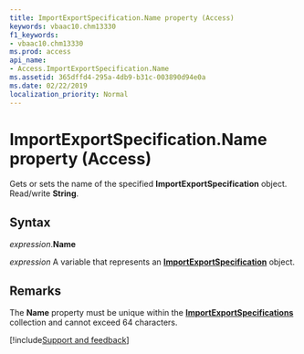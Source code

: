 ```yaml
---
title: ImportExportSpecification.Name property (Access)
keywords: vbaac10.chm13330
f1_keywords:
- vbaac10.chm13330
ms.prod: access
api_name:
- Access.ImportExportSpecification.Name
ms.assetid: 365dffd4-295a-4db9-b31c-003890d94e0a
ms.date: 02/22/2019
localization_priority: Normal
---
```



# ImportExportSpecification.Name property (Access)

Gets or sets the name of the specified **ImportExportSpecification** object. Read/write **String**.


## Syntax

_expression_.**Name**

_expression_ A variable that represents an **[ImportExportSpecification](Access.ImportExportSpecification.md)** object.


## Remarks

The **Name** property must be unique within the **[ImportExportSpecifications](Access.ImportExportSpecifications.md)** collection and cannot exceed 64 characters.




[!include[Support and feedback](~/includes/feedback-boilerplate.md)]
